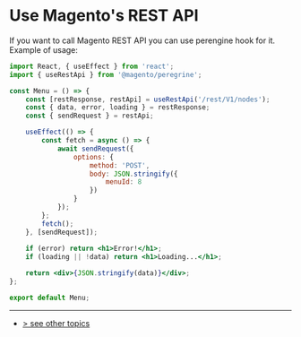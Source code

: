 # Use Magento's REST API
If you want to call Magento REST API you can use perengine hook for it. Example of usage: 

```jsx
import React, { useEffect } from 'react';
import { useRestApi } from '@magento/peregrine';

const Menu = () => {
    const [restResponse, restApi] = useRestApi('/rest/V1/nodes');
    const { data, error, loading } = restResponse;
    const { sendRequest } = restApi;

    useEffect(() => {
        const fetch = async () => {
            await sendRequest({
                options: {
                    method: 'POST',
                    body: JSON.stringify({
                        menuId: 8
                    })
                }
            });
        };
        fetch();
    }, [sendRequest]);
    
    if (error) return <h1>Error!</h1>;
    if (loading || !data) return <h1>Loading...</h1>;

    return <div>{JSON.stringify(data)}</div>;
};

export default Menu;
```


---
- [> see other topics](../../README.md#Topics)
